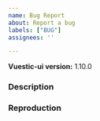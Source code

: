 ```yaml
---
name: Bug Report
about: Report a bug
labels: ["BUG"]
assignees: ''

---
```


**Vuestic-ui version:** 1.10.0

### Description

<!--
  Describe bug here: 
  - What is current behaviour
  - What is expected behaviour
  - Any other useful information
-->

### Reproduction

<!-- 
  Please use playground (https://ui.vuestic.dev/play or codesandbox) or write here steps for reproduction
  ! This will help us handle this issue faster!
 -->
